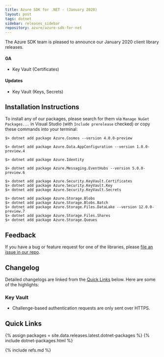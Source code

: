 ```yaml
---
title: Azure SDK for .NET - (January 2020)
layout: post
tags: dotnet
sidebar: releases_sidebar
repository: azure/azure-sdk-for-net
---
```


The Azure SDK team is pleased to announce our January 2020 client library releases.

#### GA

- Key Vault (Certificates)

#### Updates

- Key Vault (Keys, Secrets)

## Installation Instructions

To install any of our packages, please search for them via `Manage NuGet Packages...` in Visual Studio (with `Include prerelease` checked) or copy these commands into your terminal:

    $> dotnet add package Azure.Cosmos --version 4.0.0-preview

    $> dotnet add package Azure.Data.AppConfiguration --version 1.0.0-preview.4

    $> dotnet add package Azure.Identity

    $> dotnet add package Azure.Messaging.EventHubs --version 5.0.0-preview.6

    $> dotnet add package Azure.Security.KeyVault.Certificates
    $> dotnet add package Azure.Security.KeyVault.Key
    $> dotnet add package Azure.Security.KeyVault.Secrets

    $> dotnet add package Azure.Storage.Blobs
    $> dotnet add package Azure.Storage.Blobs.Batch
    $> dotnet add package Azure.Storage.Files.DataLake --version 12.0.0-preview.7
    $> dotnet add package Azure.Storage.Files.Shares
    $> dotnet add package Azure.Storage.Queues

## Feedback

If you have a bug or feature request for one of the libraries, please [file an issue in our repo](https://github.com/Azure/azure-sdk-for-net/issues/new/choose).

## Changelog

Detailed changelogs are linked from the [Quick Links](#quick-links) below. Here are some of the highlights:

### Key Vault

- Challenge-based authentication requests are only sent over HTTPS.

## Quick Links

{% assign packages = site.data.releases.latest.dotnet-packages %}
{% include dotnet-packages.html %}

{% include refs.md %}
